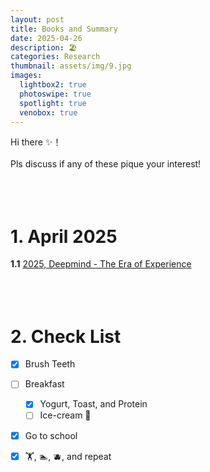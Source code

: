 ```yaml
---
layout: post
title: Books and Summary
date: 2025-04-26
description: ‪🏖️‬
categories: Research
thumbnail: assets/img/9.jpg
images:
  lightbox2: true
  photoswipe: true
  spotlight: true
  venobox: true
---
```


Hi there ✨！<br><br>
Pls discuss if any of these pique your interest!<br><br><br><br>

# 1. April 2025

**1.1** [2025, Deepmind - The Era of Experience](https://storage.googleapis.com/deepmind-media/Era-of-Experience%20/The%20Era%20of%20Experience%20Paper.pdf)<br><br><br><br>





# 2. Check List

- [x] Brush Teeth
- [ ] Breakfast
  - [x] Yogurt, Toast, and Protein
  - [ ] Ice-cream 🍧
- [x] Go to school
- [x] 🏋️, 🏊, 🫐, and repeat<br><br><br><br>


